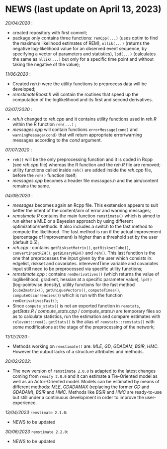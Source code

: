 # NEWS (last update on April 13, 2023)



_20/04/2020_ :
* created repository with first commit;
* package only contains three functions: `remCpp(...)` (uses optim to find the maximum likelihood estimates of REM),
`nllik(...)` (returns the negative log-likelihood value for an observed event sequence, by specifying a vector of parameters and statistics),
`lpd(...)` (calculates the same as `nllik(...)` but only for a specific time point and without taking the negative of the value);

_11/06/2020_ :
* Created _reh.h_ were the utility functions to preprocess data will be developed;
* _remstimateBoost.h_ will contain the routines that speed up the computation of the loglikelihood and its first and second derivatives.

_03/07/2020_ :
*  _reh.h_ changed to _reh.cpp_ and it contains utility functions used in _reh.R_ within the R function `reh(...)` ;
* _messages.cpp_ will contain functions `errorMessage(cond)` and `warningMessage(cond)` that will return appropriate error/warning messages according to the _cond_ argument.

_07/07/2020_ :
*  `reh()` will be the only preprocessing function and it is coded in Rcpp (see _reh.cpp_ file) whereas the R function and the _reh.R_ file are removed;
* utility functions called inside `reh()` are added inside the _reh.cpp_ file, before the `reh()` function itself;
* _messages.cpp_ becomes a header file _messages.h_ and the aim/content remains the same.

_04/09/2020_ :
*  _messages_ becomes again an Rcpp file. This exstension appears to suit better the intent of the content/aim of error and warning messages;
* _remstimate.R_ contains the main function `remstimate()` which is aimed to run either a MLE or a Bayesian approach by using different optimization/methods. It also includes a switch to the fast method to compute the likelihood. The fast method is run if the actual improvement (percentage of improvement) is higher than a threshold set by the user (default 0.5);
* _reh.cpp_ : contains `getRisksetMatrix()`, `getRisksetCube()`, `convertInputREH()`, `getBinaryREH()` and `reh()`. This last function is the one that preprocesses the input given by the user which consists in: edgelist, riskset and covariates. intereventTime variable and covariates input still need to be preprocessed via specific utility functions;
* _remstimate.cpp_ : contains `remDerivatives()` (which returns the value of loglikelihood, gradient, hessian at a specific parameter value), `lpd()` (log-pointwise density), utility functions for the fast method (`cube2matrix()`, `getUniqueVectors()`, `computeTimes()`, `computeOccurrencies()`) which is run with the function `remDerivativesFast()`;
* Since `compute_stats()` is not an exported function in `remstats`, _getStats.R_ / _compute_stats.cpp_ / _compute_stats.h_ are temporary files so as to calculate statistics, run the estimation and compare estimates with `relevent::rem()`.  `getStats()` is the alias of `remstats::remstats()` with some modifications at the stage of the preprocessing of the network;

_11/12/2020_ :
* Methods working on `remstimate()` are: _MLE_, _GD_, _GDADAM_, _BSIR_, _HMC_. However the output lacks of a structure attributes and methods.

_20/02/2022_:
* The new version of `remstimate 2.0.0` is adapted to the latest changes coming from `remify 2.0.0` and it can estimate a Tie-Oriented model as well as an Actor-Oriented model. Models can be estimated by means of different methods: _MLE_, _GDADAMAX_ (replacing the former _GD_ and _GDADAM_), _BSIR_ and _HMC_. Methods like _BSIR_ and _HMC_ are ready-to-use but still under a continuous development in order to improve the user-experience.


_13/04/2023_ `remstimate 2.1.0`:
* NEWS to be updated

_30/06/2023_ `remstimate 2.2.0`:
* NEWS to be updated